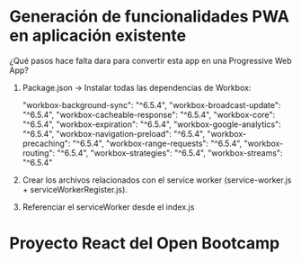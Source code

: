# Generación de funcionalidades PWA en aplicación existente
¿Qué pasos hace falta dara para convertir esta app en una Progressive Web App?
1. Package.json -> Instalar todas las dependencias de Workbox:

    "workbox-background-sync": "^6.5.4",
    "workbox-broadcast-update": "^6.5.4",
    "workbox-cacheable-response": "^6.5.4",
    "workbox-core": "^6.5.4",
    "workbox-expiration": "^6.5.4",
    "workbox-google-analytics": "^6.5.4",
    "workbox-navigation-preload": "^6.5.4",
    "workbox-precaching": "^6.5.4",
    "workbox-range-requests": "^6.5.4",
    "workbox-routing": "^6.5.4",
    "workbox-strategies": "^6.5.4",
    "workbox-streams": "^6.5.4"

2. Crear los archivos relacionados con el service worker (service-worker.js + serviceWorkerRegister.js).

3. Referenciar el serviceWorker desde el index.js



# Proyecto React del Open Bootcamp
